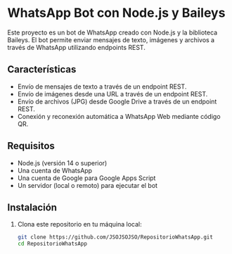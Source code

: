 # WhatsApp Bot con Node.js y Baileys

Este proyecto es un bot de WhatsApp creado con Node.js y la biblioteca Baileys. El bot permite enviar mensajes de texto, imágenes y archivos a través de WhatsApp utilizando endpoints REST.

## Características

-   Envío de mensajes de texto a través de un endpoint REST.
-   Envío de imágenes desde una URL a través de un endpoint REST.
-   Envío de archivos (JPG) desde Google Drive a través de un endpoint REST.
-   Conexión y reconexión automática a WhatsApp Web mediante código QR.

## Requisitos

-   Node.js (versión 14 o superior)
-   Una cuenta de WhatsApp
-   Una cuenta de Google para Google Apps Script
-   Un servidor (local o remoto) para ejecutar el bot

## Instalación

1. Clona este repositorio en tu máquina local:
    ```sh
    git clone https://github.com/JSOJSOJSO/RepositorioWhatsApp.git
    cd RepositorioWhatsApp
    ```
